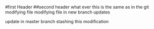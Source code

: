 #first Header 
##second header
what ever 
this is the same as in the git
modifying file
modifying file in new branch updates

update in master branch
stashing this modification